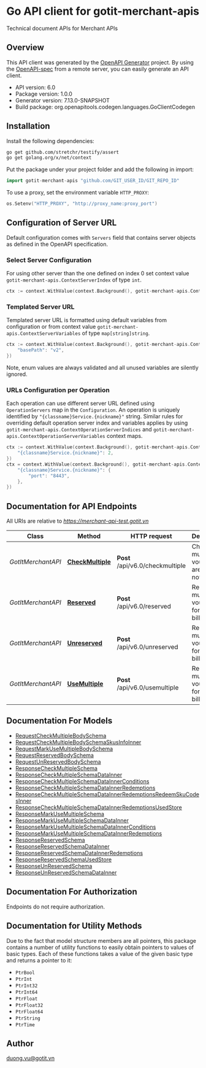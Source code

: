 # Go API client for gotit-merchant-apis

Technical document APIs for Merchant APIs

## Overview
This API client was generated by the [OpenAPI Generator](https://openapi-generator.tech) project.  By using the [OpenAPI-spec](https://www.openapis.org/) from a remote server, you can easily generate an API client.

- API version: 6.0
- Package version: 1.0.0
- Generator version: 7.13.0-SNAPSHOT
- Build package: org.openapitools.codegen.languages.GoClientCodegen

## Installation

Install the following dependencies:

```sh
go get github.com/stretchr/testify/assert
go get golang.org/x/net/context
```

Put the package under your project folder and add the following in import:

```go
import gotit-merchant-apis "github.com/GIT_USER_ID/GIT_REPO_ID"
```

To use a proxy, set the environment variable `HTTP_PROXY`:

```go
os.Setenv("HTTP_PROXY", "http://proxy_name:proxy_port")
```

## Configuration of Server URL

Default configuration comes with `Servers` field that contains server objects as defined in the OpenAPI specification.

### Select Server Configuration

For using other server than the one defined on index 0 set context value `gotit-merchant-apis.ContextServerIndex` of type `int`.

```go
ctx := context.WithValue(context.Background(), gotit-merchant-apis.ContextServerIndex, 1)
```

### Templated Server URL

Templated server URL is formatted using default variables from configuration or from context value `gotit-merchant-apis.ContextServerVariables` of type `map[string]string`.

```go
ctx := context.WithValue(context.Background(), gotit-merchant-apis.ContextServerVariables, map[string]string{
	"basePath": "v2",
})
```

Note, enum values are always validated and all unused variables are silently ignored.

### URLs Configuration per Operation

Each operation can use different server URL defined using `OperationServers` map in the `Configuration`.
An operation is uniquely identified by `"{classname}Service.{nickname}"` string.
Similar rules for overriding default operation server index and variables applies by using `gotit-merchant-apis.ContextOperationServerIndices` and `gotit-merchant-apis.ContextOperationServerVariables` context maps.

```go
ctx := context.WithValue(context.Background(), gotit-merchant-apis.ContextOperationServerIndices, map[string]int{
	"{classname}Service.{nickname}": 2,
})
ctx = context.WithValue(context.Background(), gotit-merchant-apis.ContextOperationServerVariables, map[string]map[string]string{
	"{classname}Service.{nickname}": {
		"port": "8443",
	},
})
```

## Documentation for API Endpoints

All URIs are relative to *https://merchant-api-test.gotit.vn*

Class | Method | HTTP request | Description
------------ | ------------- | ------------- | -------------
*GotItMerchantAPI* | [**CheckMultiple**](docs/GotItMerchantAPI.md#checkmultiple) | **Post** /api/v6.0/checkmultiple | Check multiple vouchers are valid or not
*GotItMerchantAPI* | [**Reserved**](docs/GotItMerchantAPI.md#reserved) | **Post** /api/v6.0/reserved | Reserved multiple vouchers for a fixed bill number.
*GotItMerchantAPI* | [**Unreserved**](docs/GotItMerchantAPI.md#unreserved) | **Post** /api/v6.0/unreserved | Reserved multiple vouchers for a fixed bill number.
*GotItMerchantAPI* | [**UseMultiple**](docs/GotItMerchantAPI.md#usemultiple) | **Post** /api/v6.0/usemultiple | Reserved multiple vouchers for a fixed bill number.


## Documentation For Models

 - [RequestCheckMultipleBodySchema](docs/RequestCheckMultipleBodySchema.md)
 - [RequestCheckMultipleBodySchemaSkusInfoInner](docs/RequestCheckMultipleBodySchemaSkusInfoInner.md)
 - [RequestMarkUseMultipleBodySchema](docs/RequestMarkUseMultipleBodySchema.md)
 - [RequestReservedBodySchema](docs/RequestReservedBodySchema.md)
 - [RequestUnReservedBodySchema](docs/RequestUnReservedBodySchema.md)
 - [ResponseCheckMultipleSchema](docs/ResponseCheckMultipleSchema.md)
 - [ResponseCheckMultipleSchemaDataInner](docs/ResponseCheckMultipleSchemaDataInner.md)
 - [ResponseCheckMultipleSchemaDataInnerConditions](docs/ResponseCheckMultipleSchemaDataInnerConditions.md)
 - [ResponseCheckMultipleSchemaDataInnerRedemptions](docs/ResponseCheckMultipleSchemaDataInnerRedemptions.md)
 - [ResponseCheckMultipleSchemaDataInnerRedemptionsRedeemSkuCodesInner](docs/ResponseCheckMultipleSchemaDataInnerRedemptionsRedeemSkuCodesInner.md)
 - [ResponseCheckMultipleSchemaDataInnerRedemptionsUsedStore](docs/ResponseCheckMultipleSchemaDataInnerRedemptionsUsedStore.md)
 - [ResponseMarkUseMultipleSchema](docs/ResponseMarkUseMultipleSchema.md)
 - [ResponseMarkUseMultipleSchemaDataInner](docs/ResponseMarkUseMultipleSchemaDataInner.md)
 - [ResponseMarkUseMultipleSchemaDataInnerConditions](docs/ResponseMarkUseMultipleSchemaDataInnerConditions.md)
 - [ResponseMarkUseMultipleSchemaDataInnerRedemptions](docs/ResponseMarkUseMultipleSchemaDataInnerRedemptions.md)
 - [ResponseReservedSchema](docs/ResponseReservedSchema.md)
 - [ResponseReservedSchemaDataInner](docs/ResponseReservedSchemaDataInner.md)
 - [ResponseReservedSchemaDataInnerRedemptions](docs/ResponseReservedSchemaDataInnerRedemptions.md)
 - [ResponseReservedSchemaUsedStore](docs/ResponseReservedSchemaUsedStore.md)
 - [ResponseUnReservedSchema](docs/ResponseUnReservedSchema.md)
 - [ResponseUnReservedSchemaDataInner](docs/ResponseUnReservedSchemaDataInner.md)


## Documentation For Authorization

Endpoints do not require authorization.


## Documentation for Utility Methods

Due to the fact that model structure members are all pointers, this package contains
a number of utility functions to easily obtain pointers to values of basic types.
Each of these functions takes a value of the given basic type and returns a pointer to it:

* `PtrBool`
* `PtrInt`
* `PtrInt32`
* `PtrInt64`
* `PtrFloat`
* `PtrFloat32`
* `PtrFloat64`
* `PtrString`
* `PtrTime`

## Author

duong.vu@gotit.vn

